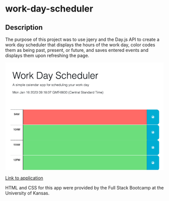# work-day-scheduler

## Description

The purpose of this project was to use jqery and the Day.js API to create a work day scheduler that displays the hours of the work day, color codes them as being past, present, or future, and saves entered events and displays them upon refreshing the page.

![Screen shot of application](./images/app.png)

[Link to application](https://jboyce313.github.io/work-day-scheduler/)

HTML and CSS for this app were provided by the Full Stack Bootcamp at the University of Kansas.
